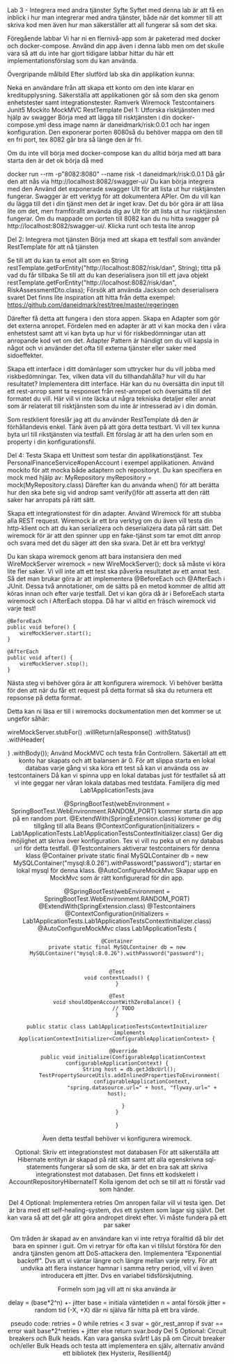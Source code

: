 Lab 3 - Integrera med andra tjänster
Syfte
Syftet med denna lab är att få en inblick i hur man integrerar med andra tjänster, både när det kommer till att skriva kod men även hur man säkerställer att all fungerar så som det ska.

Föregående labbar
Vi har ni en flernivå-app som är paketerad med docker och docker-compose. Använd din app även i denna labb men om det skulle vara så att du inte har gjort tidigare labbar hittar du här ett implementationsförslag som du kan använda.

Övergripande målbild
Efter slutförd lab ska din applikation kunna:

Neka en användare från att skapa ett konto om den inte klarar en kreditupplysning.
Säkerställa att applikationen gör så som den ska genom enhetstester samt integrationstester.
Ramverk
Wiremock
Testcontainers
Junit5
Mockito
MockMVC
RestTemplate
Del 1: Utforska risktjänsten med hjälp av swagger
Börja med att lägga till risktjänsten i din docker-compose.yml dess image namn är daneidmark/risk:0.0.1 och har ingen konfiguration. Den exponerar porten 8080så du behöver mappa om den till en fri port, tex 8082 går bra så länge den är fri.

Om du inte vill börja med docker-compose kan du alltid börja med att bara starta den är det ok börja då med

docker run --rm -p"8082:8080" --name risk -t daneidmark/risk:0.0.1
Då går den att nås via http://localhost:8082/swagger-ui/
Du kan börja integrera med den
Använd det exponerade swagger UIt för att lista ut hur risktjänsten fungerar. Swagger är ett verktyg för att dokumentera APIer. Om du vill kan du lägga till det i din tjänst men det är inget krav. Det du bör göra är att läsa lite om det, men framförallt använda dig av UIt för att lista ut hur risktjänsten fungerar. Om du mappade om porten till 8082 kan du nu hitta swagger på http://localhost:8082/swagger-ui/. Klicka runt och testa lite anrop

Del 2: Integrera mot tjänsten
Börja med att skapa ett testfall som använder RestTemplate för att nå tjänsten

Se till att du kan ta emot allt som en String
restTemplate.getForEntity("http://localhost:8082/risk/dan", String);
titta på vad du får tillbaka
Se till att du kan deserialisera json till ett java objekt
restTemplate.getForEntity("http://localhost:8082/risk/dan", RiskAssessmentDto.class);
Försök att använda Jackson och deserialisera svaret
Det finns lite inspiration att hitta från detta exempel: https://github.com/daneidmark/rest/tree/master/regeringen

Därefter få detta att fungera i den stora appen. Skapa en Adapter som gör det externa anropet. Fördelen med en adapter är att vi kan mocka den i våra enhetstest samt att vi kan byta up hur vi för riskbedömningar utan att anropande kod vet om det. Adapter Pattern är händigt om du vill kapsla in något och vi använder det ofta till externa tjänster eller saker med sidoeffekter.

Skapa ett interface i ditt domänlager som uttrycker hur du vill jobba med riskbedömningar. Tex, vilken data vill du tillhandahålla? hur vill du har resultatet? Implementera ditt interface. Här kan du nu översätta din input till ett rest-anrop samt ta responset från rest-anropet och översätta till det formatet du vill. Här vill vi inte läcka ut några tekniska detaljer eller annat som är relaterat till risktjänsten som du inte är intresserad av i din domän.

Som restklient föreslår jag att du använder RestTemplate då den är förhållandevis enkel. Tänk även på att göra detta testbart. Vi vill tex kunna byta url till rikstjänsten via testfall. Ett förslag är att ha den urlen som en property i din konfigurationsfil.

Del 4: Testa
Skapa ett Unittest som testar din applikationstjänst. Tex PersonalFinanceService#openAccount i exempel applikationen. Använd mockito för att mocka både adaptern och repositoryt. Du kan specifiera en mock med hjälp av: MyRepository myRepository = mock(MyRepository.class) Därefter kan du använda when() för att berätta hur den ska bete sig vid androp samt verify()för att asserta att den rätt saker har anropats på rätt sätt.

Skapa ett integrationstest för din adapter. Använd Wiremock för att stubba alla REST request. Wiremock är ett bra verktyg om du även vill testa din http-klient och att du kan serializera och deserializera data på rätt sätt. Det wiremock för är att den spinner upp en fake-tjänst som tar emot ditt anrop och svara med det du säger att den ska svara. Det är ett bra verktyg!

Du kan skapa wiremock genom att bara instansiera den med WireMockServer wiremock = new WireMockServer(); dock så måste vi köra lite fler saker. Vi vill inte att ett test ska påverka resultatet av ett annat test. Så det man brukar göra är att implementera @BeforeEach och @AfterEach i JUnit. Dessa två annotationer, om de sätts på en metod kommer de alltid att köras innan och efter varje testfall. Det vi kan göra då är i BeforeEach starta wiremock och i AfterEach stoppa. Då har vi alltid en fräsch wiremock vid varje test!

    @BeforeEach
    public void before() {
        wireMockServer.start();
    }

    @AfterEach
    public void after() {
        wireMockServer.stop();
    }
Nästa steg vi behöver göra är att konfigurera wiremock. Vi behöver berätta för den att när du får ett request på detta format så ska du returnera ett repsonse på detta format.

Detta kan ni läsa er till i wiremocks dockumentation men det kommer se ut ungeför såhär:

wireMockServer.stubFor(<urlpattern>)
.willReturn(aResponse()
.withStatus(<status>)
.withHeader(<header>)
.withBody(<body>));
Använd MockMVC och testa från Controllern. Säkertäll att ett konto har skapats och att balansen är 0. För att slippa starta en lokal databas varje gång vi ska köra ett test så kan vi använda oss av testcontainers Då kan vi spinna upp en lokal databas just för testfallet så att vi inte geggar ner våran lokala databas med testdata. Familjera dig med Lab1ApplicationTests.java

@SpringBootTest(webEnvironment = SpringBootTest.WebEnvironment.RANDOM_PORT) kommer starta din app på en random port. @ExtendWith(SpringExtension.class) kommer ge dig tillgång till alla Beans @ContextConfiguration(initializers = Lab1ApplicationTests.Lab1ApplicationTestsContextInitializer.class) Ger dig möjlighet att skriva över konfiguration. Tex vi vill nu peka ut en ny databas url för detta testfall. @Testcontainers aktiverar testcontainers för denna klass @Container private static final MySQLContainer db = new MySQLContainer("mysql:8.0.26").withPassword("password"); startar en lokal mysql för denna klass. @AutoConfigureMockMvc Skapar upp en MockMvc som är rätt konfigurerad för din app.

@SpringBootTest(webEnvironment = SpringBootTest.WebEnvironment.RANDOM_PORT)
@ExtendWith(SpringExtension.class)
@Testcontainers
@ContextConfiguration(initializers = Lab1ApplicationTests.Lab1ApplicationTestsContextInitializer.class)
@AutoConfigureMockMvc
class Lab1ApplicationTests {

    @Container
    private static final MySQLContainer db = new MySQLContainer("mysql:8.0.26").withPassword("password");


    @Test
    void contextLoads() {
    }

    @Test
    void shouldOpenAccountWithZeroBalance() {
        // TODO
    }

    public static class Lab1ApplicationTestsContextInitializer
            implements ApplicationContextInitializer<ConfigurableApplicationContext> {

        @Override
        public void initialize(ConfigurableApplicationContext configurableApplicationContext) {
            String host = db.getJdbcUrl();
            TestPropertySourceUtils.addInlinedPropertiesToEnvironment(
                    configurableApplicationContext,
                    "spring.datasource.url=" + host, "flyway.url=" + host);

        }
    }
}

Även detta testfall behöver vi konfigurera wiremock.

Optional: Skriv ett integrationstest mot databasen
För att säkerställa att Hibernate entityn är skapad på rätt sätt samt att alla egenskrivna sql-statements fungerar så som de ska, är det en bra sak att skriva integrationstest mot databasen. Det finns ett kodskelett i AccountRepositoryHibernateIT Kolla igenom det och se till att ni förstår vad som händer.

Del 4 Optional: Implementera retries
Om anropen failar vill vi testa igen. Det är bra med ett self-healing-system, dvs ett system som lagar sig självt. Det kan vara så att det går att göra andropet direkt efter. Vi måste fundera på ett par saker

Om tråden är skapad av en användare kan vi inte retrya föralltid då blir det bara en spinner i guit.
Om vi retryar för ofta kan vi tillslut förstöra för den andra tjänsten genom att DoS-attackera den.
Implementera "Exponential backoff". Dvs att vi väntar längre och längre mellan varje retry. För att undvika att flera instancer hamnar i samma retry period, vill vi även introducera ett jitter. Dvs en variabel tidsförskjutning.

Formeln som jag vill att ni ska använda är

delay = (base*2^n) +- jitter
base = initiala väntetiden
n = antal försök
jitter = random tid (-X, +X) där ni själva får hitta på ett bra värde.

pseudo code:
retries = 0
while retries < 3
svar = gör_rest_anrop
if svar == error
wait base*2^retries + jitter
else
return svar.body
Del 5 Optional: Circuit breakers och Bulk heads. Kan vara ganska svårt!
Läs på om Circuit breaker och/eller Bulk Heads och testa att implementera en själv, alternativ använd ett bibliotek (tex Hysterix, Resillient4j)